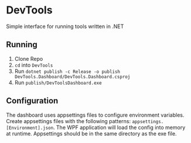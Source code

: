 # DevTools
Simple interface for running tools written in .NET

## Running
1. Clone Repo
2. `cd` into `DevTools`
3. Run `dotnet publish -c Release -o publish DevTools.Dashboard/DevTools.Dashboard.csproj`
4. Run `publish/DevToolsDashboard.exe`

## Configuration
The dashboard uses appsettings files to configure environment variables. Create appsettings files with the following patterns: `appsettings.[Environment].json`. The WPF application will load the config into memory at runtime. Appsettings should be in the same directory as the exe file.